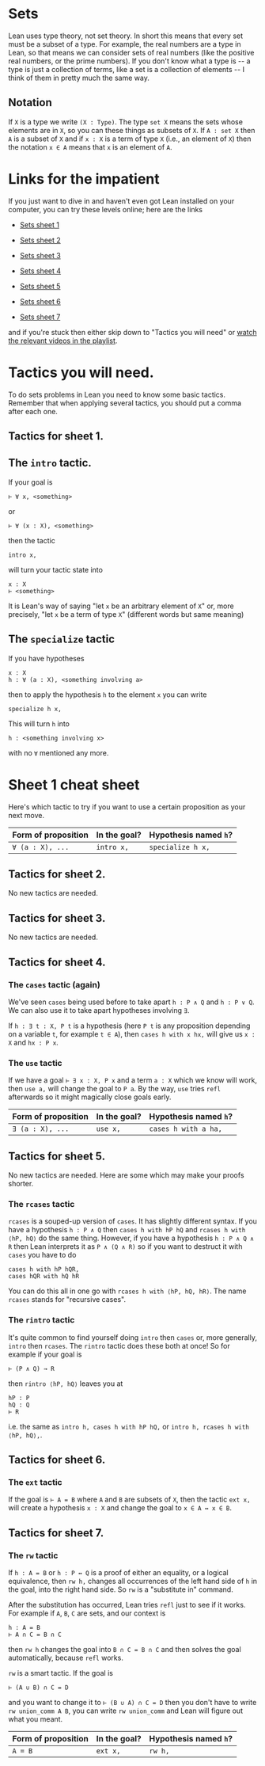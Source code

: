 # Sets

Lean uses type theory, not set theory. In short this means that
every set must be a subset of a type. For example, the real
numbers are a type in Lean, so that means we can consider sets
of real numbers (like the positive real numbers, or the prime numbers).
If you don't know what a type is -- a type is just a collection of terms,
like a set is a collection of elements -- I think of them in pretty
much the same way.
## Notation

If `X` is a type we write `(X : Type)`. The type `set X` means
the sets whose elements are in `X`, so you can these things
as subsets of `X`. If `A : set X` then `A` is a subset of `X`
and if `x : X` is a term of type `X` (i.e., an element of `X`)
then the notation `x ∈ A` means that `x` is an element of `A`.

# Links for the impatient

If you just want to dive in and haven't even got Lean installed on your computer, you
can try these levels online; here are the links

* [Sets sheet 1](https://leanprover-community.github.io/lean-web-editor/#url=https%3A%2F%2Fraw.githubusercontent.com%2FImperialCollegeLondon%2FM40001_lean%2Fmaster%2Fsrc%2F2021%2Fsets%2Fsheet1.lean)

* [Sets sheet 2](https://leanprover-community.github.io/lean-web-editor/#url=https%3A%2F%2Fraw.githubusercontent.com%2FImperialCollegeLondon%2FM40001_lean%2Fmaster%2Fsrc%2F2021%2Fsets%2Fsheet2.lean)

* [Sets sheet 3](https://leanprover-community.github.io/lean-web-editor/#url=https%3A%2F%2Fraw.githubusercontent.com%2FImperialCollegeLondon%2FM40001_lean%2Fmaster%2Fsrc%2F2021%2Fsets%2Fsheet3.lean)

* [Sets sheet 4](https://leanprover-community.github.io/lean-web-editor/#url=https%3A%2F%2Fraw.githubusercontent.com%2FImperialCollegeLondon%2FM40001_lean%2Fmaster%2Fsrc%2F2021%2Fsets%2Fsheet4.lean)

* [Sets sheet 5](https://leanprover-community.github.io/lean-web-editor/#url=https%3A%2F%2Fraw.githubusercontent.com%2FImperialCollegeLondon%2FM40001_lean%2Fmaster%2Fsrc%2F2021%2Fsets%2Fsheet5.lean)

* [Sets sheet 6](https://leanprover-community.github.io/lean-web-editor/#url=https%3A%2F%2Fraw.githubusercontent.com%2FImperialCollegeLondon%2FM40001_lean%2Fmaster%2Fsrc%2F2021%2Fsets%2Fsheet6.lean)

* [Sets sheet 7](https://leanprover-community.github.io/lean-web-editor/#url=https%3A%2F%2Fraw.githubusercontent.com%2FImperialCollegeLondon%2FM40001_lean%2Fmaster%2Fsrc%2F2021%2Fsets%2Fsheet7.lean)

and if you're stuck then either skip down to "Tactics you will need" or [watch the relevant videos in the playlist](https://www.youtube.com/playlist?list=PLVZep5wTamMmeF968ovIjd-uc1I6kdirJ).

# Tactics you will need.

To do sets problems in Lean you need to know some basic tactics.
Remember that when applying several tactics, you should put a comma
after each one.

## Tactics for sheet 1.

## The `intro` tactic.

If your goal is

```
⊢ ∀ x, <something>
```

or 
```
⊢ ∀ (x : X), <something>
```

then the tactic

`intro x,`

will turn your tactic state into
```
x : X
⊢ <something>
```

It is Lean's way of saying "let `x` be an arbitrary element of `X`"
or, more precisely, "let `x` be a term of type `X`" (different words
but same meaning)

## The `specialize` tactic

If you have hypotheses

```
x : X
h : ∀ (a : X), <something involving a>
```

then to apply the hypothesis `h` to the element `x` you can write
```
specialize h x,
```

This will turn `h` into
```
h : <something involving x>
```

with no `∀` mentioned any more.

# Sheet 1 cheat sheet

Here's which tactic to try if you want to use a certain proposition as your next move.

| Form of proposition | In the goal? | Hypothesis named `h`? |
|---------------------|--------------|-----------------------|
| `∀ (a : X), ...`    | `intro x,`   | `specialize h x,`     |

## Tactics for sheet 2.

No new tactics are needed.

## Tactics for sheet 3.

No new tactics are needed.

## Tactics for sheet 4.

### The `cases` tactic (again)

We've seen `cases` being used before to take apart `h : P ∧ Q` and
`h : P ∨ Q`. We can also use it to take apart hypotheses involving `∃`.

If `h : ∃ t : X, P t` is a hypothesis (here `P t` is any proposition
depending on a variable `t`, for example `t ∈ A`), then `cases h with x hx,`
will give us `x : X` and `hx : P x`.

### The `use` tactic

If we have a goal `⊢ ∃ x : X, P x` and a term `a : X` which we know
will work, then `use a,` will change the goal to `P a`. By the way,
`use` tries `refl` afterwards so it might magically close goals early.

| Form of proposition | In the goal? | Hypothesis named `h`? |
|---------------------|--------------|-----------------------|
| `∃ (a : X), ...`    | `use x,`     | `cases h with a ha,`  |

## Tactics for sheet 5.

No new tactics are needed. Here are some which may make your proofs shorter.

### The `rcases` tactic

`rcases` is a souped-up version of `cases`. It has slightly different
syntax. If you have a hypothesis `h : P ∧ Q` then `cases h with hP hQ`
and `rcases h with ⟨hP, hQ⟩` do the same thing. However, if you
have a hypothesis `h : P ∧ Q ∧ R` then Lean interprets it as `P ∧ (Q ∧ R)`
so if you want to destruct it with `cases` you have to do

```
cases h with hP hQR,
cases hQR with hQ hR
```

You can do this all in one go with `rcases h with ⟨hP, hQ, hR⟩`. The
name `rcases` stands for "recursive cases".

### The `rintro` tactic

It's quite common to find yourself doing `intro` then `cases` or,
more generally, `intro` then `rcases`. The `rintro` tactic does
these both at once! So for example if your goal is

```
⊢ (P ∧ Q) → R
```

then `rintro ⟨hP, hQ⟩` leaves you at

```
hP : P
hQ : Q
⊢ R
```

i.e. the same as `intro h, cases h with hP hQ,`
or `intro h, rcases h with ⟨hP, hQ⟩,`.


## Tactics for sheet 6.

### The `ext` tactic

If the goal is `⊢ A = B` where `A` and `B` are subsets of `X`, then
the tactic `ext x,` will create a hypothesis `x : X` and change
the goal to `x ∈ A ↔ x ∈ B`.

## Tactics for sheet 7.

### The `rw` tactic

If `h : A = B` or `h : P ↔ Q` is a proof of either an equality, or a
logical equivalence, then `rw h,` changes all occurrences of the left
hand side of `h` in the goal, into the right hand side. So `rw` is
a "substitute in" command. 

After the substitution has occurred, Lean tries `refl` just to see if it works.
For example if `A`, `B`, `C` are sets, and our context is

```
h : A = B
⊢ A ∩ C = B ∩ C
```

then `rw h` changes the goal into `B ∩ C = B ∩ C` and then solves
the goal automatically, because `refl` works.

`rw` is a smart tactic. If the goal is
```
⊢ (A ∪ B) ∩ C = D
```

and you want to change it to `⊢ (B ∪ A) ∩ C = D` then you don't
have to write `rw union_comm A B`, you can write `rw union_comm`
and Lean will figure out what you meant.


| Form of proposition | In the goal? | Hypothesis named `h`? |
|---------------------|--------------|-----------------------|
| `A = B`             | `ext x,`     | `rw h,`               |

